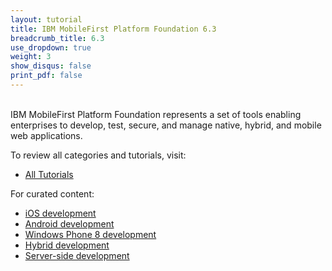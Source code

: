 ```yaml
---
layout: tutorial
title: IBM MobileFirst Platform Foundation 6.3
breadcrumb_title: 6.3
use_dropdown: true
weight: 3
show_disqus: false
print_pdf: false
---
```

<br>
IBM MobileFirst Platform Foundation represents a set of tools enabling enterprises to develop, test, secure, and manage native, hybrid, and mobile web applications.

To review all categories and tutorials, visit:

* [All Tutorials](all-tutorials/)

For curated content: 

* [iOS development](ios-tutorials/) 
* [Android development](android-tutorials/) 
* [Windows Phone 8 development](windows-phone-8-tutorials/) 
* [Hybrid development](hybrid-tutorials/)
* [Server-side development](server-side-tutorials/)

